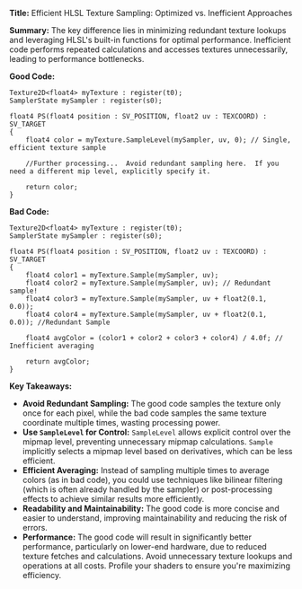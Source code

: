 **Title:** Efficient HLSL Texture Sampling: Optimized vs. Inefficient Approaches

**Summary:**  The key difference lies in minimizing redundant texture lookups and leveraging HLSL's built-in functions for optimal performance. Inefficient code performs repeated calculations and accesses textures unnecessarily, leading to performance bottlenecks.

**Good Code:**

```hlsl
Texture2D<float4> myTexture : register(t0);
SamplerState mySampler : register(s0);

float4 PS(float4 position : SV_POSITION, float2 uv : TEXCOORD) : SV_TARGET
{
    float4 color = myTexture.SampleLevel(mySampler, uv, 0); // Single, efficient texture sample

    //Further processing...  Avoid redundant sampling here.  If you need a different mip level, explicitly specify it.

    return color;
}
```

**Bad Code:**

```hlsl
Texture2D<float4> myTexture : register(t0);
SamplerState mySampler : register(s0);

float4 PS(float4 position : SV_POSITION, float2 uv : TEXCOORD) : SV_TARGET
{
    float4 color1 = myTexture.Sample(mySampler, uv);
    float4 color2 = myTexture.Sample(mySampler, uv); // Redundant sample!
    float4 color3 = myTexture.Sample(mySampler, uv + float2(0.1, 0.0));
    float4 color4 = myTexture.Sample(mySampler, uv + float2(0.1, 0.0)); //Redundant Sample

    float4 avgColor = (color1 + color2 + color3 + color4) / 4.0f; // Inefficient averaging

    return avgColor;
}
```

**Key Takeaways:**

* **Avoid Redundant Sampling:** The good code samples the texture only once for each pixel, while the bad code samples the same texture coordinate multiple times, wasting processing power.
* **Use `SampleLevel` for Control:**  `SampleLevel` allows explicit control over the mipmap level, preventing unnecessary mipmap calculations.  `Sample` implicitly selects a mipmap level based on derivatives, which can be less efficient.
* **Efficient Averaging:**  Instead of sampling multiple times to average colors (as in bad code), you could use techniques like bilinear filtering (which is often already handled by the sampler) or post-processing effects to achieve similar results more efficiently.
* **Readability and Maintainability:** The good code is more concise and easier to understand, improving maintainability and reducing the risk of errors.
* **Performance:**  The good code will result in significantly better performance, particularly on lower-end hardware, due to reduced texture fetches and calculations.  Avoid unnecessary texture lookups and operations at all costs.  Profile your shaders to ensure you're maximizing efficiency.

